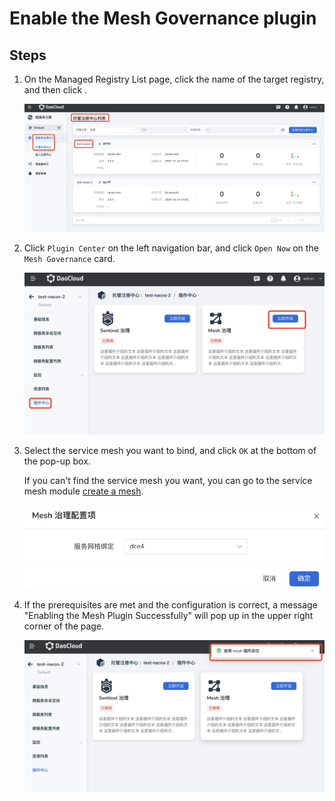 # Enable the Mesh Governance plugin

<!--## prerequisites-->
## Steps

1. On the Managed Registry List page, click the name of the target registry, and then click .

    ![Enter Plugin Center](../imgs/ns-1.png)

2. Click `Plugin Center` on the left navigation bar, and click `Open Now` on the `Mesh Governance` card.

    ![Open plugin](imgs/mesh01.png)

3. Select the service mesh you want to bind, and click `OK` at the bottom of the pop-up box.

    If you can't find the service mesh you want, you can go to the service mesh module [create a mesh](../../../../mspider/03UserGuide/servicemesh/create-mesh.md).

    ![Configuration](imgs/mesh02.png)

4. If the prerequisites are met and the configuration is correct, a message "Enabling the Mesh Plugin Successfully" will pop up in the upper right corner of the page.

    ![Configuration](imgs/mesh03.png)